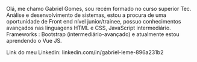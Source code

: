 Olá, me chamo Gabriel Gomes, sou recém formado no curso superior Tec. Análise e desenvolvimento de sistemas, estou a procura de uma oportunidade de Front end nível junior/trainee, possuo conhecimentos avançados nas linguagens HTML e CSS, JavaScript intermediário. Frameworks : Bootstrap (intermediário-avançado) e atualmente estou aprendendo o Vue JS.

Link do meu Linkedin: linkedin.com/in/gabriel-leme-896a231b2
